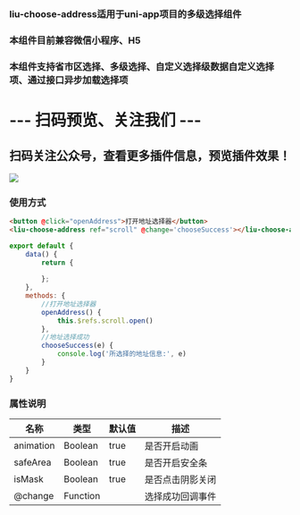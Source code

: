 ### liu-choose-address适用于uni-app项目的多级选择组件
### 本组件目前兼容微信小程序、H5
### 本组件支持省市区选择、多级选择、自定义选择级数据自定义选择项、通过接口异步加载选择项
# --- 扫码预览、关注我们 ---

## 扫码关注公众号，查看更多插件信息，预览插件效果！ 

![](https://uni.ckapi.pro/uniapp/publicize.png)

### 使用方式	
``` html
<button @click="openAddress">打开地址选择器</button>
<liu-choose-address ref="scroll" @change='chooseSuccess'></liu-choose-address>
```
``` javascript
export default {
	data() {
		return {
			
		};
	},
	methods: {
		//打开地址选择器
		openAddress() {
			this.$refs.scroll.open()
		},
		//地址选择成功
		chooseSuccess(e) {
			console.log('所选择的地址信息:', e)
		}
	}
}
```

### 属性说明
| 名称                         | 类型            | 默认值                | 描述             |
| ----------------------------|--------------- | ---------------------- | ---------------|
| animation                   | Boolean        | true          | 是否开启动画
| safeArea                    | Boolean        | true          | 是否开启安全条
| isMask                      | Boolean        | true          | 是否点击阴影关闭
| @change                     | Function       |               | 选择成功回调事件



